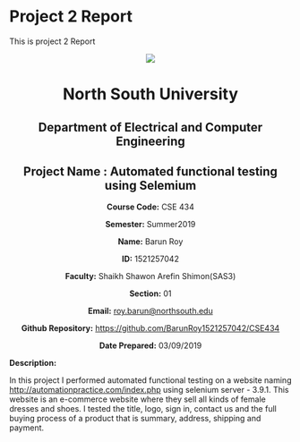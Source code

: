 # Project 2 Report

This is project 2 Report

<p align="center">
<img src="https://github.com/BarunRoy1521257042/CSE434/blob/master/Cse434%20Project%202/NSU%20Logo/NSU%20logo.png">
</p>

<div align="center">

# North South University </h5>
##  Department of Electrical and Computer Engineering </h3>


## Project Name : Automated functional testing using Selemium

**Course Code:** CSE 434

**Semester:** Summer2019

**Name:** Barun Roy

**ID:** 1521257042

**Faculty:** Shaikh Shawon Arefin Shimon(SAS3)

**Section:** 01

**Email:** roy.barun@northsouth.edu

**Github Repository:** https://github.com/BarunRoy1521257042/CSE434

**Date Prepared:** 03/09/2019
</div>



**Description:**

In this project I performed automated functional testing on a website naming http://automationpractice.com/index.php using selenium server - 3.9.1. This website is an e-commerce website where they sell all kinds of female dresses and shoes. I tested the title, logo, sign in, contact us and the full buying process of a product that is summary, address, shipping and payment.

